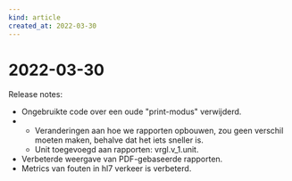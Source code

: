 ```yaml
---
kind: article
created_at: 2022-03-30
---
```


# 2022-03-30

Release notes:

* Ongebruikte code over een oude "print-modus" verwijderd.
* * Veranderingen aan hoe we rapporten opbouwen, zou geen verschil moeten maken, behalve dat het iets sneller is.
  * Unit toegevoegd aan rapporten: vrgl.v_1.unit.
* Verbeterde weergave van PDF-gebaseerde rapporten.
* Metrics van fouten in hl7 verkeer is verbeterd.
